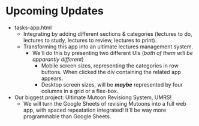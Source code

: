 # Upcoming Updates
- tasks-app.html
    - Integrating  by adding different sections & categories (lectures to do, lectures to study, lectures to review, lectures to print).
    - Transforming this app into an ultimate lectures management system.
        - We'll do this by presenting two different UIs (*both of them will be apparantly different*)
            - Mobile screen sizes, representing the categories in row buttons. When clicked the div containing the related app appears.
            - Desktop screen sizes, will be **_maybe_** represented by four columns in a grid or a flex-box.
- Our biggest project: Ultimate Mutoon Revisiong System, UMRS!
    - We will turn the Google Sheets of revising Mutoons into a full web app, with spaced repeatation integrated! It'll be way more programmable than Google Sheets.